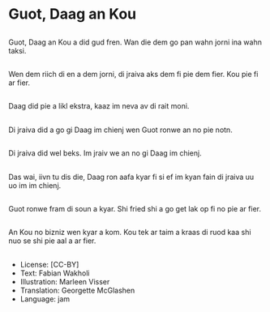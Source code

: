 # Guot, Daag an Kou

##
Guot, Daag an Kou a did gud fren. Wan die dem go pan wahn jorni ina wahn taksi.

##
Wen dem riich di en a dem jorni, di jraiva aks dem fi pie dem fier. Kou pie fi ar fier.

##
Daag did pie a likl ekstra, kaaz im neva av di rait moni.

##
Di jraiva did a go gi Daag im chienj wen Guot ronwe an no pie notn.

##
Di jraiva did wel beks. Im jraiv we an no gi Daag im chienj.

##
Das wai, iivn tu dis die, Daag ron aafa kyar fi si ef im kyan fain di jraiva uu uo im im chienj.

##
Guot ronwe fram di soun a kyar. Shi fried shi a go get lak op fi no pie ar fier.

##
An Kou no bizniz wen kyar a kom. Kou tek ar taim a kraas di ruod kaa shi nuo se shi pie aal a ar fier.

##
* License: [CC-BY]
* Text: Fabian Wakholi
* Illustration: Marleen Visser
* Translation: Georgette McGlashen
* Language: jam
